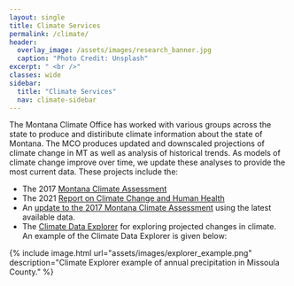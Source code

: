 ```yaml
---
layout: single
title: Climate Services
permalink: /climate/
header:
  overlay_image: /assets/images/research_banner.jpg
  caption: "Photo Credit: Unsplash"
excerpt: " <br />"
classes: wide
sidebar:
  title: "Climate Services"
  nav: climate-sidebar
---
```

 
The Montana Climate Office has worked with various groups across the state to produce and distiribute climate information about the state of Montana. The MCO produces updated and downscaled projections of climate change in MT as well as analysis of historical trends. As models of climate change improve over time, we update these analyses to provide the most current data. These projects include the:

- The 2017 [Montana Climate Assessment](http://montanaclimate.org/chapter/title-page)
- The 2021 [Report on Climate Change and Human Health](http://montanaclimate.org/c2h2_1introduction)
- An [update to the 2017 Montana Climate Assessment](https://mt-climate-office.github.io/MCA/) using the latest available data.
- The [Climate Data Explorer](https://fcfc-mesonet-staging.cfc.umt.edu/climate/) for exploring projected changes in climate. An example of the Climate Data Explorer is given below:

{% include image.html url="assets/images/explorer_example.png" description="Climate Explorer example of annual precipitation in Missoula County." %}


